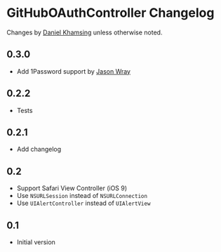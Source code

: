 # GitHubOAuthController Changelog

Changes by [Daniel Khamsing](https://github.com/dkhamsing) unless otherwise noted.

## 0.3.0

- Add 1Password support by [Jason Wray](https://github.com/friedbunny)

## 0.2.2

- Tests

## 0.2.1

- Add changelog

## 0.2

- Support Safari View Controller (iOS 9)
- Use `NSURLSession` instead of `NSURLConnection`
- Use `UIAlertController` instead of `UIAlertView`

## 0.1

- Initial version
